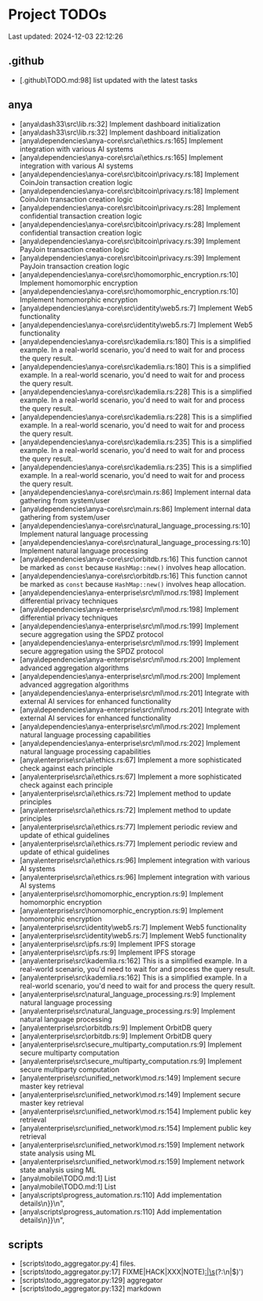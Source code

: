 # Project TODOs

Last updated: 2024-12-03 22:12:26

## .github

- [.github\TODO.md:98] list updated with the latest tasks

## anya

- [anya\dash33\src\lib.rs:32] Implement dashboard initialization
- [anya\dash33\src\lib.rs:32] Implement dashboard initialization
- [anya\dependencies\anya-core\src\ai\ethics.rs:165] Implement integration with various AI systems
- [anya\dependencies\anya-core\src\ai\ethics.rs:165] Implement integration with various AI systems
- [anya\dependencies\anya-core\src\bitcoin\privacy.rs:18] Implement CoinJoin transaction creation logic
- [anya\dependencies\anya-core\src\bitcoin\privacy.rs:18] Implement CoinJoin transaction creation logic
- [anya\dependencies\anya-core\src\bitcoin\privacy.rs:28] Implement confidential transaction creation logic
- [anya\dependencies\anya-core\src\bitcoin\privacy.rs:28] Implement confidential transaction creation logic
- [anya\dependencies\anya-core\src\bitcoin\privacy.rs:39] Implement PayJoin transaction creation logic
- [anya\dependencies\anya-core\src\bitcoin\privacy.rs:39] Implement PayJoin transaction creation logic
- [anya\dependencies\anya-core\src\homomorphic_encryption.rs:10] Implement homomorphic encryption
- [anya\dependencies\anya-core\src\homomorphic_encryption.rs:10] Implement homomorphic encryption
- [anya\dependencies\anya-core\src\identity\web5.rs:7] Implement Web5 functionality
- [anya\dependencies\anya-core\src\identity\web5.rs:7] Implement Web5 functionality
- [anya\dependencies\anya-core\src\kademlia.rs:180] This is a simplified example. In a real-world scenario, you'd need to wait for and process the query result.
- [anya\dependencies\anya-core\src\kademlia.rs:180] This is a simplified example. In a real-world scenario, you'd need to wait for and process the query result.
- [anya\dependencies\anya-core\src\kademlia.rs:228] This is a simplified example. In a real-world scenario, you'd need to wait for and process the query result.
- [anya\dependencies\anya-core\src\kademlia.rs:228] This is a simplified example. In a real-world scenario, you'd need to wait for and process the query result.
- [anya\dependencies\anya-core\src\kademlia.rs:235] This is a simplified example. In a real-world scenario, you'd need to wait for and process the query result.
- [anya\dependencies\anya-core\src\kademlia.rs:235] This is a simplified example. In a real-world scenario, you'd need to wait for and process the query result.
- [anya\dependencies\anya-core\src\main.rs:86] Implement internal data gathering from system/user
- [anya\dependencies\anya-core\src\main.rs:86] Implement internal data gathering from system/user
- [anya\dependencies\anya-core\src\natural_language_processing.rs:10] Implement natural language processing
- [anya\dependencies\anya-core\src\natural_language_processing.rs:10] Implement natural language processing
- [anya\dependencies\anya-core\src\orbitdb.rs:16] This function cannot be marked as `const` because `HashMap::new()` involves heap allocation.
- [anya\dependencies\anya-core\src\orbitdb.rs:16] This function cannot be marked as `const` because `HashMap::new()` involves heap allocation.
- [anya\dependencies\anya-enterprise\src\ml\mod.rs:198] Implement differential privacy techniques
- [anya\dependencies\anya-enterprise\src\ml\mod.rs:198] Implement differential privacy techniques
- [anya\dependencies\anya-enterprise\src\ml\mod.rs:199] Implement secure aggregation using the SPDZ protocol
- [anya\dependencies\anya-enterprise\src\ml\mod.rs:199] Implement secure aggregation using the SPDZ protocol
- [anya\dependencies\anya-enterprise\src\ml\mod.rs:200] Implement advanced aggregation algorithms
- [anya\dependencies\anya-enterprise\src\ml\mod.rs:200] Implement advanced aggregation algorithms
- [anya\dependencies\anya-enterprise\src\ml\mod.rs:201] Integrate with external AI services for enhanced functionality
- [anya\dependencies\anya-enterprise\src\ml\mod.rs:201] Integrate with external AI services for enhanced functionality
- [anya\dependencies\anya-enterprise\src\ml\mod.rs:202] Implement natural language processing capabilities
- [anya\dependencies\anya-enterprise\src\ml\mod.rs:202] Implement natural language processing capabilities
- [anya\enterprise\src\ai\ethics.rs:67] Implement a more sophisticated check against each principle
- [anya\enterprise\src\ai\ethics.rs:67] Implement a more sophisticated check against each principle
- [anya\enterprise\src\ai\ethics.rs:72] Implement method to update principles
- [anya\enterprise\src\ai\ethics.rs:72] Implement method to update principles
- [anya\enterprise\src\ai\ethics.rs:77] Implement periodic review and update of ethical guidelines
- [anya\enterprise\src\ai\ethics.rs:77] Implement periodic review and update of ethical guidelines
- [anya\enterprise\src\ai\ethics.rs:96] Implement integration with various AI systems
- [anya\enterprise\src\ai\ethics.rs:96] Implement integration with various AI systems
- [anya\enterprise\src\homomorphic_encryption.rs:9] Implement homomorphic encryption
- [anya\enterprise\src\homomorphic_encryption.rs:9] Implement homomorphic encryption
- [anya\enterprise\src\identity\web5.rs:7] Implement Web5 functionality
- [anya\enterprise\src\identity\web5.rs:7] Implement Web5 functionality
- [anya\enterprise\src\ipfs.rs:9] Implement IPFS storage
- [anya\enterprise\src\ipfs.rs:9] Implement IPFS storage
- [anya\enterprise\src\kademlia.rs:162] This is a simplified example. In a real-world scenario, you'd need to wait for and process the query result.
- [anya\enterprise\src\kademlia.rs:162] This is a simplified example. In a real-world scenario, you'd need to wait for and process the query result.
- [anya\enterprise\src\natural_language_processing.rs:9] Implement natural language processing
- [anya\enterprise\src\natural_language_processing.rs:9] Implement natural language processing
- [anya\enterprise\src\orbitdb.rs:9] Implement OrbitDB query
- [anya\enterprise\src\orbitdb.rs:9] Implement OrbitDB query
- [anya\enterprise\src\secure_multiparty_computation.rs:9] Implement secure multiparty computation
- [anya\enterprise\src\secure_multiparty_computation.rs:9] Implement secure multiparty computation
- [anya\enterprise\src\unified_network\mod.rs:149] Implement secure master key retrieval
- [anya\enterprise\src\unified_network\mod.rs:149] Implement secure master key retrieval
- [anya\enterprise\src\unified_network\mod.rs:154] Implement public key retrieval
- [anya\enterprise\src\unified_network\mod.rs:154] Implement public key retrieval
- [anya\enterprise\src\unified_network\mod.rs:159] Implement network state analysis using ML
- [anya\enterprise\src\unified_network\mod.rs:159] Implement network state analysis using ML
- [anya\mobile\TODO.md:1] List
- [anya\mobile\TODO.md:1] List
- [anya\scripts\progress_automation.rs:110] Add implementation details\n}}\n",
- [anya\scripts\progress_automation.rs:110] Add implementation details\n}}\n",

## scripts

- [scripts\todo_aggregator.py:4] files.
- [scripts\todo_aggregator.py:17] FIXME|HACK|XXX|NOTE)[:|\s](.+?)(?:\n|$)')
- [scripts\todo_aggregator.py:129] aggregator
- [scripts\todo_aggregator.py:132] markdown


